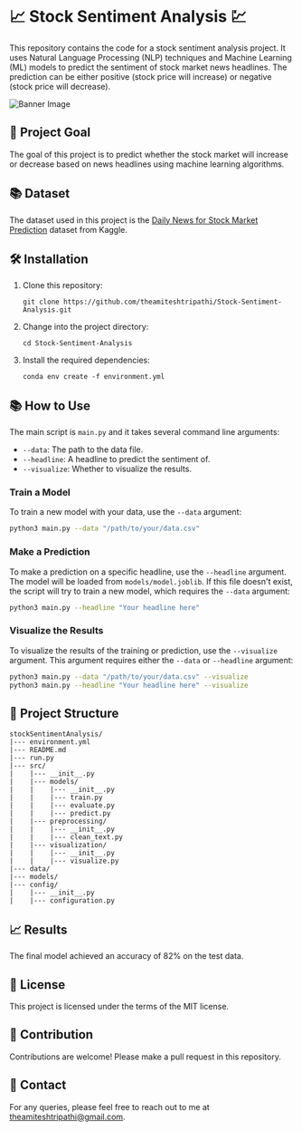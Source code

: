 # 📈 Stock Sentiment Analysis 💹
This repository contains the code for a stock sentiment analysis project. It uses Natural Language Processing (NLP) techniques and Machine Learning (ML) models to predict the sentiment of stock market news headlines. The prediction can be either positive (stock price will increase) or negative (stock price will decrease).

![Banner Image](https://img.freepik.com/free-vector/global-business-background-with-stock-chart-blue-tone_53876-117483.jpg?w=1380&t=st=1690413977~exp=1690414577~hmac=d11431c141fd5b375ba1c3e8adfed0f86aab1ca2912f3c04fc96c78ef027034a)

## 🎯 Project Goal
The goal of this project is to predict whether the stock market will increase or decrease based on news headlines using machine learning algorithms.

## 📚 Dataset
The dataset used in this project is the [Daily News for Stock Market Prediction](https://www.kaggle.com/aaron7sun/stocknews) dataset from Kaggle.

## 🛠️ Installation
1. Clone this repository:
   ```
   git clone https://github.com/theamiteshtripathi/Stock-Sentiment-Analysis.git
   ```
2. Change into the project directory:
   ```
   cd Stock-Sentiment-Analysis
   ```
3. Install the required dependencies:
   ```
   conda env create -f environment.yml
   ```

## 📚 How to Use
The main script is `main.py` and it takes several command line arguments:
- `--data`: The path to the data file.
- `--headline`: A headline to predict the sentiment of.
- `--visualize`: Whether to visualize the results.

### Train a Model
To train a new model with your data, use the `--data` argument:
```bash
python3 main.py --data "/path/to/your/data.csv"
```

### Make a Prediction
To make a prediction on a specific headline, use the `--headline` argument. The model will be loaded from `models/model.joblib`. If this file doesn't exist, the script will try to train a new model, which requires the `--data` argument:
```bash
python3 main.py --headline "Your headline here"
```

### Visualize the Results
To visualize the results of the training or prediction, use the `--visualize` argument. This argument requires either the `--data` or `--headline` argument:
```bash
python3 main.py --data "/path/to/your/data.csv" --visualize
python3 main.py --headline "Your headline here" --visualize
```

## 📂 Project Structure
```
stockSentimentAnalysis/
|--- environment.yml
|--- README.md
|--- run.py
|--- src/
|    |--- __init__.py
|    |--- models/
|    |    |--- __init__.py
|    |    |--- train.py
|    |    |--- evaluate.py
|    |    |--- predict.py
|    |--- preprocessing/
|    |    |--- __init__.py
|    |    |--- clean_text.py
|    |--- visualization/
|    |    |--- __init__.py
|    |    |--- visualize.py
|--- data/
|--- models/
|--- config/
|    |--- __init__.py
|    |--- configuration.py
```

## 📈 Results
The final model achieved an accuracy of 82% on the test data.

## 📜 License
This project is licensed under the terms of the MIT license.

## 👥 Contribution
Contributions are welcome! Please make a pull request in this repository.

## 🤝 Contact
For any queries, please feel free to reach out to me at [theamiteshtripathi@gmail.com](theamiteshtripathi@gmail.com).

